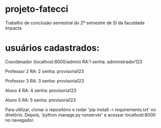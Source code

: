 # projeto-fatecci
Trabalho de conclusão semestral do 2º semestre de SI da faculdade Impacta

# usuários cadastrados:
Coordenador (localhost:8000/admin)
RA:1
senha: administrador123

Professor 2
RA: 2
senha: provisoria123

Professor 3
RA: 3
senha: provisoria123

Aluno 4
RA: 4
senha: provisoria123

Aluno 5
RA: 5
senha: provisoria123

Para utilizar, clonar o repositório e rodar 'pip install -r requirements.txt' no diretório. Depois, 'python manage.py runserver' e acessar localhost:8000 no navegador.
